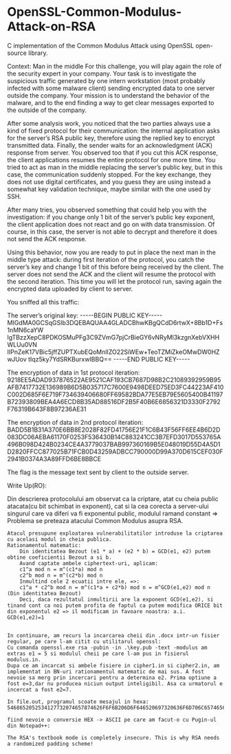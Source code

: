 # OpenSSL-Common-Modulus-Attack-on-RSA
C implementation of the Common Modulus Attack using OpenSSL open-source library.

Context:
Man in the middle
For this challenge, you will play again the role of the security expert in your company. Your task is to investigate the suspicious traffic generated by one intern workstation (most probably infected with some malware client) sending encrypted data to one server outside the company. Your mission is to understand the behavior of the malware, and to the end finding a way to get clear messages exported to the outside of the company.

After some analysis work, you noticed that the two parties always use a kind of fixed protocol for their communication: the internal application asks for the server’s RSA public key, therefore using the replied key to encrypt transmitted data. Finally, the sender waits for an acknowledgment (ACK) response from server. You observed too that if you cut this ACK response, the client applications resumes the entire protocol for one more time. You tried to act as man in the middle replacing the server’s public key, but in this case, the communication suddenly stopped. For the key exchange, they does not use digital certificates, and you guess they are using instead a somewhat key validation technique, maybe similar with the one used by SSH.  

After many tries, you observed something that could help you with the investigation: if you change only 1 bit of the server’s public key exponent, the client application does not react and go on with data transmission. Of course, in this case, the server is not able to decrypt and therefore it does not send the ACK response. 

Using this behavior, now you are ready to put in place the next man in the middle type attack: during first iteration of the protocol, you catch the server’s key and change 1 bit of this before being received by the client. The server does not send the ACK and the client will resume the protocol with the second iteration. This time you will let the protocol run, saving again the encrypted data uploaded by client to server. 

You sniffed all this traffic:

The server’s original key:
-----BEGIN PUBLIC KEY-----
MIGdMA0GCSqGSIb3DQEBAQUAA4GLADCBhwKBgQCdD6rtwX+8Bb1D+Fs1nMN6caYW
lgTBzzXepC8PDKOSMuPFg3C9ZVmG7pjCrBieGY6vNRyMl3kzgnXebVXHHWLUu0VN
IIPnZeK17VBic5jffZUPTXubEQoMnlIZO22SiWEw+TeoTZMiZkeOMwDW0HZwJUov
tIqz5ky7YdSRKBurxwIBBQ==
-----END PUBLIC KEY-----


The encryption of data in 1st protocol iteration:
9218EE5ADAD937876522AE9521CAF193CB7687D98B2C21089392959B95AFB7417732E136989B6D5B035717C7600E9498DEED75ED3FC44223AF410C002D685F6E719F734639406680FF69582BDA77E5EB79E5605400B41197B72393809BEA4A6ECD8B35AD88516DF2B5F40B6E6856321D3330F2792F76319B643F8B97236AE31

The encryption of data in 2nd  protocol iteration:
BADD5B1B31A370E6BB8E2028F82FD41756E21F1C6B43F56FF6EE4B6D2D083DC06AEBA61170F0253F536430B14C883241CC3B7EFD3017D553765A496B098D424B0234CE4A3779037BAB997360169B5E048019D55D4A5D1D2820FFCC877025B71FCB0D43259ADBCC790000D99A370D615CEF030F2941B0374A3A89FFD6BE8BBCE

The flag is the message text sent by client to the outside server.





Write Up(RO):

Din descrierea protocolului am observat ca la criptare, atat cu cheia public atacata(cu bit schimbat in exponent), cat si la cea corecta a server-ului singurul care va diferi va fi exponentul public, modulul ramand constant => Problema se preteaza atacului Common Modulus asupra RSA.
	
	Atacul presupune exploatarea vulnerabilitatilor introduse la criptarea cu acelasi modul in cheia publica.
	Rationamentul matematic:
		Din identitatea Bezout (e1 * a) + (e2 * b) = GCD(e1, e2) putem obtine coeficientii Bezout a si b.
		Avand captate ambele ciphertext-uri, aplicam:
		c1^a mod n = m^(c1*a) mod n
		c2^b mod n = m^(c2*b) mod n
		Inmultind cele 2 ecuatii intre ele, =>:
		c1^a * c2^b mod n = m^(c1*a + c2*b) mod n = m^GCD(e1,e2) mod n (Din identitatea Bezout)
		Deci, daca rezultatul inmultirii are la exponent GCD(e1,e2), si tinand cont ca noi putem profita de faptul ca putem modifica ORICE bit din exponentul e2 => il modificam in favoare noastra: a.i. GCD(e1,e2)=1
		
		
	In continuare, am recurs la incarcarea cheii din .docx intr-un fisier regular, pe care l-am citit cu utilitarul openssl:
	Cu comanda openssl.exe rsa -pubin -in .\key.pub -text -modulus am extras e1 = 5 si modulul cheii pe care l-am pus in fisierul modulus.in.
	Dupa ce am incarcat si ambele fisiere in cipher1.in si cipher2.in, am implementat in BN-uri rationamentul matematic de mai sus. A fost nevoie sa merg prin incercari pentru a determina e2. Prima optiune a fost e=3,dar nu producea niciun output inteligibil. Asa ca urmatorul e incercat a fost e2=7.
	
	In file.out, programul scoate mesajul in hexa:
	5468652052534127732074657874626F6F6B206D6F646520697320636F6D706C6574656C7920696E7365637572652E20546869732069732077687920525341206E6565647320612072616E646F6D697A65642070616464696E6720736368656D6521
	
	fiind nevoie o conversie HEX -> ASCII pe care am facut-o cu Pugin-ul din Notepad++:
	
	The RSA's textbook mode is completely insecure. This is why RSA needs a randomized padding scheme!

